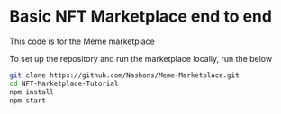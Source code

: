 # Basic NFT Marketplace end to end

This code is for the Meme marketplace

To set up the repository and run the marketplace locally, run the below
```bash
git clone https://github.com/Nashons/Meme-Marketplace.git
cd NFT-Marketplace-Tutorial
npm install
npm start
```
